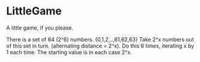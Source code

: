 # LittleGame
A little game, if you please.

There is a set of 64 (2^6) numbers. {0,1,2,..,61,62,63}	
Take 2^x numbers out of this set in turn. (alternating distance = 2^x).	
Do this 6 times, iterating x by 1 each time. The starting value is in each case 2^x.


